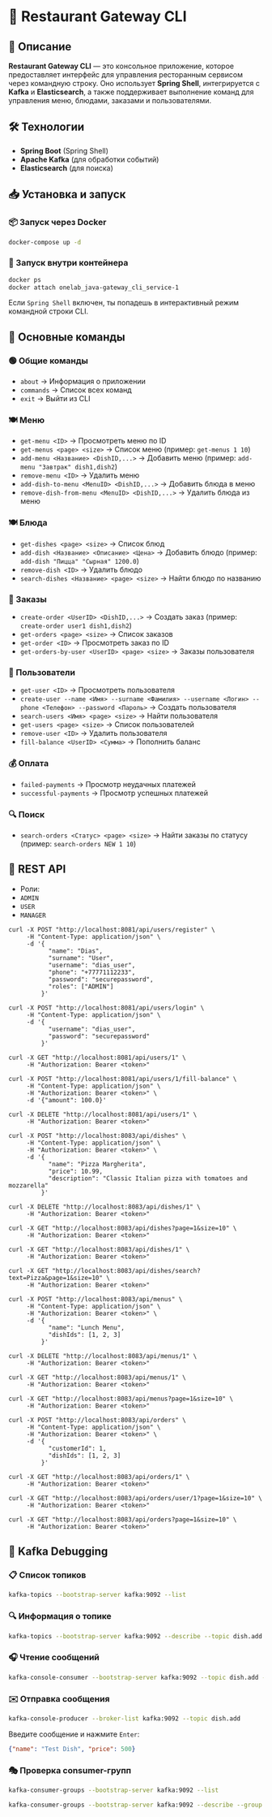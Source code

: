 # 🚀 Restaurant Gateway CLI

## 📌 Описание
**Restaurant Gateway CLI** — это консольное приложение, которое предоставляет интерфейс для управления ресторанным сервисом через командную строку. Оно использует **Spring Shell**, интегрируется с **Kafka** и **Elasticsearch**, а также поддерживает выполнение команд для управления меню, блюдами, заказами и пользователями.

## 🛠️ Технологии
- **Spring Boot** (Spring Shell)
- **Apache Kafka** (для обработки событий)
- **Elasticsearch** (для поиска)

## 📥 Установка и запуск

### 📦 Запуск через Docker
```sh
docker-compose up -d
```

### 🔧 Запуск внутри контейнера
```sh
docker ps
docker attach onelab_java-gateway_cli_service-1
```

Если `Spring Shell` включен, ты попадешь в интерактивный режим командной строки CLI.

## 🔹 Основные команды

### 🟢 Общие команды
- `about` → Информация о приложении
- `commands` → Список всех команд
- `exit` → Выйти из CLI

### 🍽️ Меню
- `get-menu <ID>` → Просмотреть меню по ID
- `get-menus <page> <size>` → Список меню (пример: `get-menus 1 10`)
- `add-menu <Название> <DishID,...>` → Добавить меню (пример: `add-menu "Завтрак" dish1,dish2`)
- `remove-menu <ID>` → Удалить меню
- `add-dish-to-menu <MenuID> <DishID,...>` → Добавить блюда в меню
- `remove-dish-from-menu <MenuID> <DishID,...>` → Удалить блюда из меню

### 🍽️ Блюда
- `get-dishes <page> <size>` → Список блюд
- `add-dish <Название> <Описание> <Цена>` → Добавить блюдо (пример: `add-dish "Пицца" "Сырная" 1200.0`)
- `remove-dish <ID>` → Удалить блюдо
- `search-dishes <Название> <page> <size>` → Найти блюдо по названию

### 🛒 Заказы
- `create-order <UserID> <DishID,...>` → Создать заказ (пример: `create-order user1 dish1,dish2`)
- `get-orders <page> <size>` → Список заказов
- `get-order <ID>` → Просмотреть заказ по ID
- `get-orders-by-user <UserID> <page> <size>` → Заказы пользователя

### 👤 Пользователи
- `get-user <ID>` → Просмотреть пользователя
- `create-user --name <Имя> --surname <Фамилия> --username <Логин> --phone <Телефон> --password <Пароль>` → Создать пользователя
- `search-users <Имя> <page> <size>` → Найти пользователя
- `get-users <page> <size>` → Список пользователей
- `remove-user <ID>` → Удалить пользователя
- `fill-balance <UserID> <Сумма>` → Пополнить баланс

### 💰 Оплата
- `failed-payments` → Просмотр неудачных платежей
- `successful-payments` → Просмотр успешных платежей

### 🔍 Поиск
- `search-orders <Статус> <page> <size>` → Найти заказы по статусу (пример: `search-orders NEW 1 10`)

## 🔄 REST API
- Роли:
- `ADMIN `
- `USER` 
- `MANAGER`

```  
curl -X POST "http://localhost:8081/api/users/register" \
     -H "Content-Type: application/json" \
     -d '{
           "name": "Dias",
           "surname": "User",
           "username": "dias_user",
           "phone": "+77771112233",
           "password": "securepassword",
           "roles": ["ADMIN"]
         }'
```

```
curl -X POST "http://localhost:8081/api/users/login" \
     -H "Content-Type: application/json" \
     -d '{
           "username": "dias_user",
           "password": "securepassword"
         }'

```


```
curl -X GET "http://localhost:8081/api/users/1" \
     -H "Authorization: Bearer <token>"
```

```
curl -X POST "http://localhost:8081/api/users/1/fill-balance" \
     -H "Content-Type: application/json" \
     -H "Authorization: Bearer <token>" \
     -d '{"amount": 100.0}'

```

```
curl -X DELETE "http://localhost:8081/api/users/1" \
     -H "Authorization: Bearer <token>"

```

```
curl -X POST "http://localhost:8083/api/dishes" \
     -H "Content-Type: application/json" \
     -H "Authorization: Bearer <token>" \
     -d '{
           "name": "Pizza Margherita",
           "price": 10.99,
           "description": "Classic Italian pizza with tomatoes and mozzarella"
         }'

```

```
curl -X DELETE "http://localhost:8083/api/dishes/1" \
     -H "Authorization: Bearer <token>"

```

```
curl -X GET "http://localhost:8083/api/dishes?page=1&size=10" \
     -H "Authorization: Bearer <token>"

```

```
curl -X GET "http://localhost:8083/api/dishes/1" \
     -H "Authorization: Bearer <token>"

```

```
curl -X GET "http://localhost:8083/api/dishes/search?text=Pizza&page=1&size=10" \
     -H "Authorization: Bearer <token>"

```

```
curl -X POST "http://localhost:8083/api/menus" \
     -H "Content-Type: application/json" \
     -H "Authorization: Bearer <token>" \
     -d '{
           "name": "Lunch Menu",
           "dishIds": [1, 2, 3]
         }'

```

```
curl -X DELETE "http://localhost:8083/api/menus/1" \
     -H "Authorization: Bearer <token>"
```

```
curl -X GET "http://localhost:8083/api/menus/1" \
     -H "Authorization: Bearer <token>"
```

```
curl -X GET "http://localhost:8083/api/menus?page=1&size=10" \
     -H "Authorization: Bearer <token>"

```

```
curl -X POST "http://localhost:8083/api/orders" \
     -H "Content-Type: application/json" \
     -H "Authorization: Bearer <token>" \
     -d '{
           "customerId": 1,
           "dishIds": [1, 2, 3]
         }'

```

```
curl -X GET "http://localhost:8083/api/orders/1" \
     -H "Authorization: Bearer <token>"

```

```
curl -X GET "http://localhost:8083/api/orders/user/1?page=1&size=10" \
     -H "Authorization: Bearer <token>"
```

```
curl -X GET "http://localhost:8083/api/orders?page=1&size=10" \
     -H "Authorization: Bearer <token>"
```
## 🔄 Kafka Debugging

### 📋 Список топиков
```sh
kafka-topics --bootstrap-server kafka:9092 --list
```

### 🔍 Информация о топике
```sh
kafka-topics --bootstrap-server kafka:9092 --describe --topic dish.add
```

### 🎧 Чтение сообщений
```sh
kafka-console-consumer --bootstrap-server kafka:9092 --topic dish.add --from-beginning
```

### ✉️ Отправка сообщения
```sh
kafka-console-producer --broker-list kafka:9092 --topic dish.add
```
Введите сообщение и нажмите `Enter`:
```json
{"name": "Test Dish", "price": 500}
```

### 🎭 Проверка consumer-групп
```sh
kafka-consumer-groups --bootstrap-server kafka:9092 --list
```

```sh
kafka-consumer-groups --bootstrap-server kafka:9092 --describe --group test-group
```
